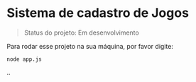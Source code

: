 <h1>Sistema de cadastro de Jogos</h1>

> Status do projeto: Em desenvolvimento 

Para rodar esse projeto na sua máquina, por favor digite:

```
node app.js
```
..